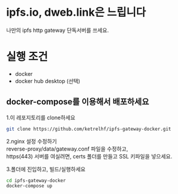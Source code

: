 # ipfs.io, dweb.link은 느립니다

나만의 ipfs http gateway 단독서버를 쓰세요.

# 실행 조건

- docker
- docker hub desktop (선택)


## docker-compose를 이용해서 배포하세요

1.이 레포지토리를 clone하세요  
```bash
git clone https://github.com/ketrelhf/ipfs-gateway-docker.git
```
2.nginx 설정 수정하기  
reverse-proxy/data/gateway.conf 파일을 수정하고,  
https(443) 서버를 여실려면, certs 폴더를 만들고 SSL 키파일을 넣으세요.

3.폴더에 진입하고, 빌드/실행하세요  
```bash
cd ipfs-gateway-docker
docker-compose up
```


